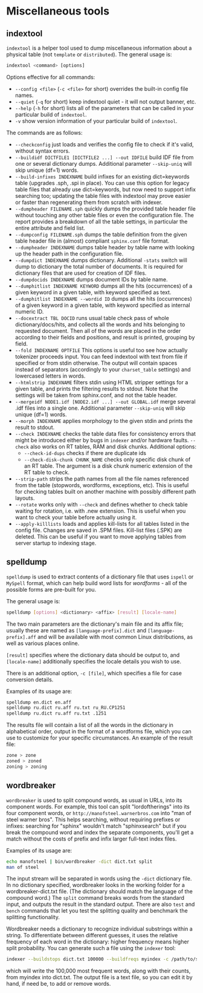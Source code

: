 # Miscellaneous tools

## indextool

`indextool` is a helper tool used to dump miscellaneous information about a physical table (not `template` or `distributed`). The general usage is:

```sql
indextool <command> [options]
```

Options effective for all commands:

*   `--config <file>` (`-c <file>` for short) overrides the built-in config file names.
*   `--quiet` (`-q` for short) keep indextool quiet - it will not output banner, etc.
*   `--help` (`-h` for short) lists all of the parameters that can be called in your particular build of `indextool`.
*   `-v` show version information of your particular build of `indextool`.

The commands are as follows:

*   `--checkconfig` just loads and verifies the config file to check if it's valid, without syntax errors.
*   `--buildidf DICTFILE1 [DICTFILE2 ...] --out IDFILE` build IDF file from one or several dictionary dumps. Additional parameter `--skip-uniq` will skip unique (df=1) words.
*   `--build-infixes INDEXNAME` build infixes for an existing dict=keywords table (upgrades .sph, .spi in place). You can use this option for legacy table files that already use dict=keywords, but now need to support infix searching too; updating the table files with indextool may prove easier or faster than regenerating them from scratch with indexer.
*   `--dumpheader FILENAME.sph` quickly dumps the provided table header file without touching any other table files or even the configuration file. The report provides a breakdown of all the table settings, in particular the entire attribute and field list.
*   `--dumpconfig FILENAME.sph` dumps the table definition from the given table header file in (almost) compliant `sphinx.conf` file format.
*   `--dumpheader INDEXNAME` dumps table header by table name with looking up the header path in the configuration file.
*   `--dumpdict INDEXNAME` dumps dictionary. Additional `-stats` switch will dump to dictionary the total number of documents. It is required for dictionary files that are used for creation of IDF files.
*   `--dumpdocids INDEXNAME` dumps document IDs by table name.
*   `--dumphitlist INDEXNAME KEYWORD` dumps all the hits (occurrences) of a given keyword in a given table, with keyword specified as text.
*   `--dumphitlist INDEXNAME --wordid ID` dumps all the hits (occurrences) of a given keyword in a given table, with keyword specified as internal numeric ID.
*   `--docextract TBL DOCID` runs usual table check pass of whole dictionary/docs/hits, and collects all the words and hits belonging to requested document. Then all of the words are placed in the order according to their fields and positions, and result is printed, grouping by field.
*   `--fold INDEXNAME OPTFILE` This options is useful too see how actually tokenizer proceeds input. You can feed indextool with text from file if specified or from stdin otherwise. The output will contain spaces instead of separators (accordingly to your `charset_table` settings) and lowercased letters in words.
*   `--htmlstrip INDEXNAME` filters stdin using HTML stripper settings for a given table, and prints the filtering results to stdout. Note that the settings will be taken from sphinx.conf, and not the table header.
*   `--mergeidf NODE1.idf [NODE2.idf ...] --out GLOBAL.idf` merge several .idf files into a single one. Additional parameter `--skip-uniq` will skip unique (df=1) words.
*   `--morph INDEXNAME` applies morphology to the given stdin and prints the result to stdout.
*   `--check INDEXNAME` checks the table data files for consistency errors that might be introduced either by bugs in `indexer` and/or hardware faults. `--check` also works on RT tables, RAM and disk chunks. Additional options:
    - `--check-id-dups` checks if there are duplicate ids
    - `--check-disk-chunk CHUNK_NAME` checks only specific disk chunk of an RT table. The argument is a disk chunk numeric extension of the RT table to check.
*   `--strip-path` strips the path names from all the file names referenced from the table (stopwords, wordforms, exceptions, etc). This is useful for checking tables built on another machine with possibly different path layouts.
*   `--rotate` works only with `--check` and defines whether to check table waiting for rotation, i.e. with .new extension. This is useful when you want to check your table before actually using it.
*   `--apply-killlists` loads and applies kill-lists for all tables listed in the config file. Changes are saved in .SPM files. Kill-list files (.SPK) are deleted. This can be useful if you want to move applying tables from server startup to indexing stage.

## spelldump

`spelldump` is used to extract contents of a dictionary file that uses `ispell` or `MySpell` format, which can help build word lists for *wordforms* - all of the possible forms are pre-built for you.

The general usage is:

```bash
spelldump [options] <dictionary> <affix> [result] [locale-name]
```

The two main parameters are the dictionary's main file and its affix file; usually these are named as `[language-prefix].dict` and `[language-prefix].aff` and will be available with most common Linux distributions, as well as various places online.

`[result]` specifies where the dictionary data should be output to, and `[locale-name]` additionally specifies the locale details you wish to use.

There is an additional option, `-c [file]`, which specifies a file for case conversion details.

Examples of its usage are:

```bash
spelldump en.dict en.aff
spelldump ru.dict ru.aff ru.txt ru_RU.CP1251
spelldump ru.dict ru.aff ru.txt .1251
```

The results file will contain a list of all the words in the dictionary in alphabetical order, output in the format of a wordforms file, which you can use to customize for your specific circumstances. An example of the result file:

```bash
zone > zone
zoned > zoned
zoning > zoning
```

## wordbreaker

`wordbreaker` is used to split compound words, as usual in URLs, into its component words. For example, this tool can split "lordoftherings" into its four component words, or `http://manofsteel.warnerbros.com` into "man of steel warner bros". This helps searching, without requiring prefixes or infixes: searching for "sphinx" wouldn't match "sphinxsearch" but if you break the compound word and index the separate components, you'll get a match without the costs of prefix and infix larger full-text index files.

Examples of its usage are:

```bash
echo manofsteel | bin/wordbreaker -dict dict.txt split
man of steel
```

The input stream will be separated in words using the `-dict` dictionary file. In no dictionary specified, wordbreaker looks in the working folder for a wordbreaker-dict.txt file. (The dictionary should match the language of the compound word.) The `split` command breaks words from the standard input, and outputs the result in the standard output. There are also `test` and `bench` commands that let you test the splitting quality and benchmark the splitting functionality.

Wordbreaker needs a dictionary to recognize individual substrings within a string. To differentiate between different guesses, it uses the relative frequency of each word in the dictionary: higher frequency means higher split probability. You can generate such a file using the `indexer` tool:

```bash
indexer --buildstops dict.txt 100000 --buildfreqs myindex -c /path/to/sphinx.conf
```

which will write the 100,000 most frequent words, along with their counts, from myindex into dict.txt. The output file is a text file, so you can edit it by hand, if need be, to add or remove words.
